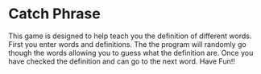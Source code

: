 # Catch Phrase

This game is designed to help teach you the definition of different words. First you enter words and definitions. The the program will randomly go though the words allowing you to guess what the definition are. Once you have checked the definition and can go to the next word. Have Fun!!
